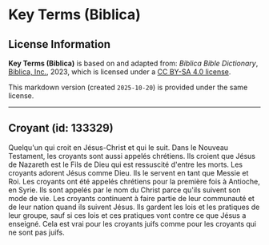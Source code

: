# Key Terms (Biblica)

## License Information

**Key Terms (Biblica)** is based on and adapted from: _Biblica Bible Dictionary_, [Biblica, Inc.](https://www.biblica.com/), 2023, which is licensed under a [CC BY-SA 4.0 license](https://creativecommons.org/licenses/by-sa/4.0/legalcode.en).

This markdown version (created `2025-10-20`) is provided under the same license.



--------------------------------

## Croyant (id: 133329)

Quelqu'un qui croit en Jésus\-Christ et qui le suit. Dans le Nouveau Testament, les croyants sont aussi appelés chrétiens. Ils croient que Jésus de Nazareth est le Fils de Dieu qui est ressuscité d'entre les morts. Les croyants adorent Jésus comme Dieu. Ils le servent en tant que Messie et Roi. Les croyants ont été appelés chrétiens pour la première fois à Antioche, en Syrie. Ils sont appelés par le nom du Christ parce qu'ils suivent son mode de vie. Les croyants continuent à faire partie de leur communauté et de leur nation quand ils suivent Jésus. Ils gardent les lois et les pratiques de leur groupe, sauf si ces lois et ces pratiques vont contre ce que Jésus a enseigné. Cela est vrai pour les croyants juifs comme pour les croyants qui ne sont pas juifs.


